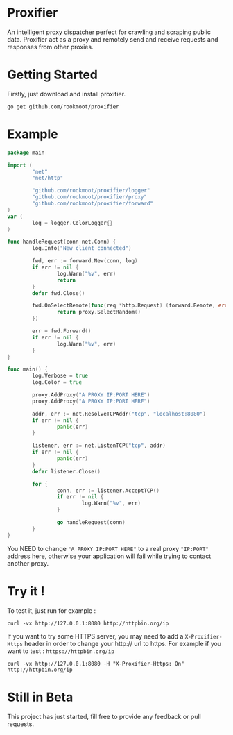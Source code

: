 # Proxifier
An intelligent proxy dispatcher perfect for crawling and scraping public data. Proxifier act as a proxy and remotely send and receive requests and responses from other proxies.

# Getting Started
Firstly, just download and install proxifier.

```
go get github.com/rookmoot/proxifier
```

# Example

```go
package main

import (
        "net"
        "net/http"

        "github.com/rookmoot/proxifier/logger"
        "github.com/rookmoot/proxifier/proxy"
        "github.com/rookmoot/proxifier/forward"
)
var (
        log = logger.ColorLogger{}
)

func handleRequest(conn net.Conn) {
        log.Info("New client connected")

        fwd, err := forward.New(conn, log)
        if err != nil {
                log.Warn("%v", err)
                return
        }
        defer fwd.Close()

        fwd.OnSelectRemote(func(req *http.Request) (forward.Remote, error) {
                return proxy.SelectRandom()
        })

        err = fwd.Forward()
        if err != nil {
                log.Warn("%v", err)
        }
}

func main() {
        log.Verbose = true
        log.Color = true

        proxy.AddProxy("A PROXY IP:PORT HERE")
        proxy.AddProxy("A PROXY IP:PORT HERE")

        addr, err := net.ResolveTCPAddr("tcp", "localhost:8080")
        if err != nil {
                panic(err)
        }

        listener, err := net.ListenTCP("tcp", addr)
        if err != nil {
                panic(err)
        }
        defer listener.Close()

        for {
                conn, err := listener.AcceptTCP()
                if err != nil {
                        log.Warn("%v", err)
                }

                go handleRequest(conn)
        }
}
```

You NEED to change `"A PROXY IP:PORT HERE"` to a real proxy `"IP:PORT"` address here, otherwise your application will fail while trying to contact another proxy.

# Try it !

To test it, just run for example :
```
curl -vx http://127.0.0.1:8080 http://httpbin.org/ip
```

If you want to try some HTTPS server, you may need to add a `X-Proxifier-Https` header in order to change your http:// url to https. For example if you want to test : `https://httpbin.org/ip`

```
curl -vx http://127.0.0.1:8080 -H "X-Proxifier-Https: On" http://httpbin.org/ip
```

# Still in Beta
This project has just started, fill free to provide any feedback or pull requests.

